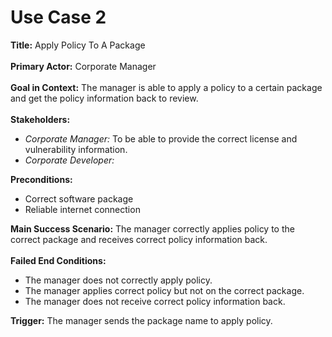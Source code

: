 # Use Case 2

<b>Title:</b> Apply Policy To A Package
<br><br>
<b>Primary Actor:</b> Corporate Manager
<br><br>
<b>Goal in Context:</b> The manager is able to apply a policy to a certain package and get the policy information back to review.
<br><br>
<b>Stakeholders:</b>
<ul>
<li><i>Corporate Manager:</i> To be able to provide the correct license and vulnerability information.</li>
<li><i>Corporate Developer:</i> 
</ul>
<b>Preconditions:</b>
<ul>
<li>Correct software package </li>
<li>Reliable internet connection</li>
</ul>
<b>Main Success Scenario:</b> The manager correctly applies policy to the correct package and receives correct policy information back.
<br><br>
<b>Failed End Conditions:</b> 
<ul>
<li> The manager does not correctly apply policy. </li>
<li> The manager applies correct policy but not on the correct package. </li>
<li> The manager does not receive correct policy information back. </li>
</ul>
<b>Trigger:</b> The manager sends the package name to apply policy.
